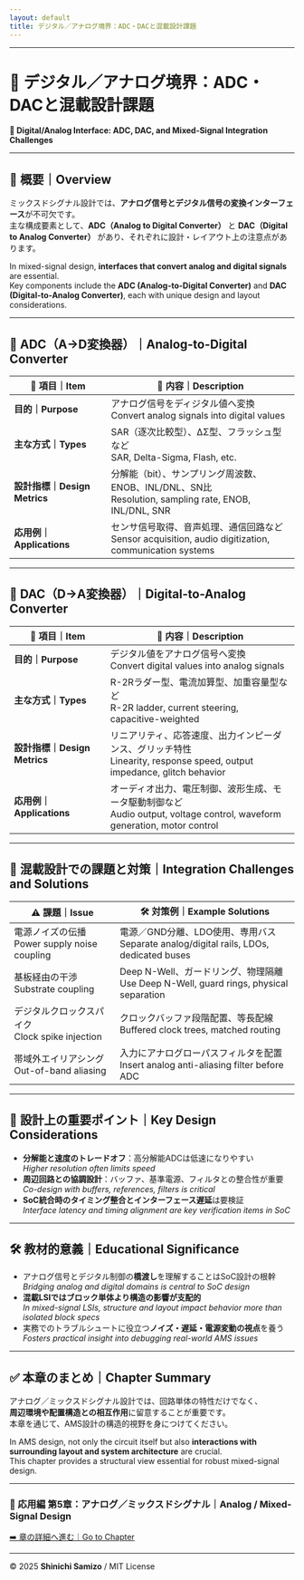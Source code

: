 ```yaml
---
layout: default
title: デジタル／アナログ境界：ADC・DACと混載設計課題
---
```


----

# 🔄 デジタル／アナログ境界：ADC・DACと混載設計課題  
**🔄 Digital/Analog Interface: ADC, DAC, and Mixed-Signal Integration Challenges**

---

## 📘 概要｜Overview

ミックスドシグナル設計では、**アナログ信号とデジタル信号の変換インターフェース**が不可欠です。  
主な構成要素として、**ADC（Analog to Digital Converter）** と **DAC（Digital to Analog Converter）** があり、それぞれに設計・レイアウト上の注意点があります。

In mixed-signal design, **interfaces that convert analog and digital signals** are essential.  
Key components include the **ADC (Analog-to-Digital Converter)** and **DAC (Digital-to-Analog Converter)**, each with unique design and layout considerations.

---

## 🔁 ADC（A→D変換器）｜Analog-to-Digital Converter

| 🧩 **項目｜Item** | 📘 **内容｜Description** |
|------------------|--------------------------|
| **目的｜Purpose** | アナログ信号をディジタル値へ変換<br>Convert analog signals into digital values |
| **主な方式｜Types** | SAR（逐次比較型）、ΔΣ型、フラッシュ型など<br>SAR, Delta-Sigma, Flash, etc. |
| **設計指標｜Design Metrics** | 分解能（bit）、サンプリング周波数、ENOB、INL/DNL、SN比<br>Resolution, sampling rate, ENOB, INL/DNL, SNR |
| **応用例｜Applications** | センサ信号取得、音声処理、通信回路など<br>Sensor acquisition, audio digitization, communication systems |

---

## 🔄 DAC（D→A変換器）｜Digital-to-Analog Converter

| 🧩 **項目｜Item** | 📘 **内容｜Description** |
|------------------|--------------------------|
| **目的｜Purpose** | デジタル値をアナログ信号へ変換<br>Convert digital values into analog signals |
| **主な方式｜Types** | R-2Rラダー型、電流加算型、加重容量型など<br>R-2R ladder, current steering, capacitive-weighted |
| **設計指標｜Design Metrics** | リニアリティ、応答速度、出力インピーダンス、グリッチ特性<br>Linearity, response speed, output impedance, glitch behavior |
| **応用例｜Applications** | オーディオ出力、電圧制御、波形生成、モータ駆動制御など<br>Audio output, voltage control, waveform generation, motor control |

---

## 📏 混載設計での課題と対策｜Integration Challenges and Solutions

| ⚠️ **課題｜Issue** | 🛠️ **対策例｜Example Solutions** |
|-------------------|----------------------------------|
| 電源ノイズの伝播<br>Power supply noise coupling | 電源／GND分離、LDO使用、専用バス<br>Separate analog/digital rails, LDOs, dedicated buses |
| 基板経由の干渉<br>Substrate coupling | Deep N-Well、ガードリング、物理隔離<br>Use Deep N-Well, guard rings, physical separation |
| デジタルクロックスパイク<br>Clock spike injection | クロックバッファ段階配置、等長配線<br>Buffered clock trees, matched routing |
| 帯域外エイリアシング<br>Out-of-band aliasing | 入力にアナログローパスフィルタを配置<br>Insert analog anti-aliasing filter before ADC |

---

## 🧪 設計上の重要ポイント｜Key Design Considerations

- **分解能と速度のトレードオフ**：高分解能ADCは低速になりやすい  
  *Higher resolution often limits speed*
- **周辺回路との協調設計**：バッファ、基準電源、フィルタとの整合性が重要  
  *Co-design with buffers, references, filters is critical*
- **SoC統合時のタイミング整合とインターフェース遅延**は要検証  
  *Interface latency and timing alignment are key verification items in SoC*

---

## 🛠️ 教材的意義｜Educational Significance

- アナログ信号とデジタル制御の**橋渡し**を理解することはSoC設計の根幹  
  *Bridging analog and digital domains is central to SoC design*
- **混載LSIではブロック単体より構造の影響が支配的**  
  *In mixed-signal LSIs, structure and layout impact behavior more than isolated block specs*
- 実務でのトラブルシュートに役立つ**ノイズ・遅延・電源変動の視点**を養う  
  *Fosters practical insight into debugging real-world AMS issues*

---

## ✅ 本章のまとめ｜Chapter Summary

アナログ／ミックスドシグナル設計では、回路単体の特性だけでなく、  
**周辺環境や配置構造との相互作用**に留意することが重要です。  
本章を通じて、AMS設計の構造的視野を身につけてください。

In AMS design, not only the circuit itself but also **interactions with surrounding layout and system architecture** are crucial.  
This chapter provides a structural view essential for robust mixed-signal design.

---

### 📘 応用編 第5章：アナログ／ミックスドシグナル｜Analog / Mixed-Signal Design  
[➡️ 章の詳細へ進む｜Go to Chapter](./README.md)

---

© 2025 **Shinichi Samizo** / MIT License
